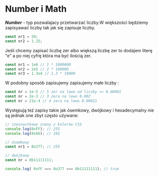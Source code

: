 # Number i Math

***Number*** - typ pozwalajacy przetwarzać liczby.W większości będziemy zapisyawać liczby tak jak się zapisuje liczby.

```js
const nr1 = 50;
const nr2 = 1.25;
```

Jeśli chcemy zapisać liczbę zer albo większą liczbę zer to dodajem literę "e" a po niej cyfrę która ma być ilością zer.

```js
const nr1 = 1e6 // 1 * 1000000
const nr2 = 2e5 // 2 * 100000
const nr3 = 1.3e4 // 1.3 * 10000
```

W podobny sposób zapisujemy zapisujemy małe liczby :

```js
const nr = 1e-5 // 5 zer na lewo od liczby => 0.00001
const nr = 2e-3 // 3 zera na lewo 0.002
const nr = 21e-4 // 4 zera na lewo 0.00021
```

Występują też zapisy takie jak ósemkowy, dwójkowy i hexadecymalny nie są jednak one zbyt często używane:

```js 
// szesnastkowy znany z kolorów CSS 
console.log(0xFF); // 255
console.log(0x66); // 102

// ósemkowy 
const nr1 = 0o377; // 255

// dwójkowy
const nr = 0b11111111;

console.log( 0xFF === 0o377 === 0b11111111); // true
```